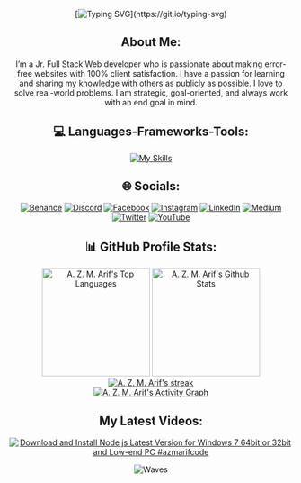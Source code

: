 <div align="center">

[![Typing SVG](https://readme-typing-svg.herokuapp.com?font=Righteous&size=30&duration=4000&pause=1000&center=true&vCenter=true&width=400&height=70&lines=Hi+there%2C+I'm+A.Z.M.+Arif.;A+JavaScript+enthusiast.)](https://git.io/typing-svg)

## About Me:

I’m a Jr. Full Stack Web developer who is passionate about making error-free websites with 100% client satisfaction. I have a passion for learning and sharing my knowledge with others as publicly as possible. I love to solve real-world problems. I am strategic, goal-oriented, and always work with an end goal in mind.


## 💻 Languages-Frameworks-Tools:

<p align="center">
  
[![My Skills](https://skillicons.dev/icons?i=js,ts,nodejs,expressjs,mongodb,mysql,php,py,wordpress,nextjs,nestjs,react,svelte,redux,graphql,prisma,postgres,jest,html,css,sass,tailwind,mui,bootstrap,windicss,threejs,git,github,netlify,vercel,firebase,heroku,aws,nginx,figma,linux,docker,postman,vite,bash&perline=10)](https://skillicons.dev)

</p>

## 🌐 Socials:

[![Behance](https://img.shields.io/badge/Behance-1769ff?logo=behance&logoColor=white)](https://behance.net/azmarifdev) [![Discord](https://img.shields.io/badge/Discord-%237289DA.svg?logo=discord&logoColor=white)](https://discord.gg/PM8SWkRBBn) [![Facebook](https://img.shields.io/badge/Facebook-%231877F2.svg?logo=Facebook&logoColor=white)](https://facebook.com/azmarifdev) [![Instagram](https://img.shields.io/badge/Instagram-%23E4405F.svg?logo=Instagram&logoColor=white)](https://instagram.com/azmarifdev) [![LinkedIn](https://img.shields.io/badge/LinkedIn-%230077B5.svg?logo=linkedin&logoColor=white)](https://linkedin.com/in/azmarifdev) [![Medium](https://img.shields.io/badge/Medium-12100E?logo=medium&logoColor=white)](https://medium.com/@azmarifdev) [![Twitter](https://img.shields.io/badge/Twitter-%231DA1F2.svg?logo=Twitter&logoColor=white)](https://twitter.com/azmarifdev) [![YouTube](https://img.shields.io/badge/YouTube-%23FF0000.svg?logo=YouTube&logoColor=white)](https://youtube.com/@azmarifdev)


## 📊 GitHub Profile Stats:

  <a href="https://github.com/azmarifdev/github-readme-stats"><img alt="A. Z. M. Arif's Top Languages" src="https://denvercoder1-github-readme-stats.vercel.app/api/top-langs/?username=azmarifdev&langs_count=8&layout=compact&theme=react&hide_border=true&bg_color=1F222E&title_color=F85D7F&icon_color=F8D866&hide=Jupyter%20Notebook,Roff" height="192px"/></a>
  <a href="https://github.com/azmarifdev/github-readme-stats"><img alt="A. Z. M. Arif's Github Stats" src="https://denvercoder1-github-readme-stats.vercel.app/api/?username=azmarifdev&show_icons=true&include_all_commits=true&count_private=true&theme=react&hide_border=true&bg_color=1F222E&title_color=F85D7F&icon_color=F8D866" height="192px"/>
  </a><a href="https://github.com/azmarifdev/github-readme-streak-stats">
      <img title="🔥 Get streak stats for your profile at git.io/streak-stats" alt="A. Z. M. Arif's streak" src="https://streak-stats.demolab.com/?user=azmarifdev&theme=monokai-metallian&hide_border=true"/>
    </a>
  <br/>
<a href="https://github.com/azmarifdev/github-readme-activity-graph"><img alt="A. Z. M. Arif's Activity Graph" src="https://github-readme-activity-graph.vercel.app/graph/?username=azmarifdev&bg_color=1F222E&color=F8D866&line=F85D7F&point=FFFFFF&hide_border=true" /></a>

## My Latest Videos:

<!-- BEGIN YOUTUBE-CARDS -->
[![Download and Install Node js Latest Version for Windows 7 64bit or 32bit and Low-end PC #azmarifcode](https://ytcards.demolab.com/?id=gSrnYSvOICY&title=Download+and+Install+Node+js+Latest+Version+for+Windows+7+64bit+or+32bit+and+Low-end+PC+%23azmarifcode&lang=en&timestamp=1659181123&background_color=%230d1117&title_color=%23ffffff&stats_color=%23dedede&max_title_lines=1&width=250&border_radius=5&duration=271 "Download and Install Node js Latest Version for Windows 7 64bit or 32bit and Low-end PC #azmarifcode")](https://www.youtube.com/watch?v=gSrnYSvOICY)
<!-- END YOUTUBE-CARDS -->

![Waves](https://raw.githubusercontent.com/shakilahmedatik/shakilahmedatik/36f6082eed9388f5965d96f2fbc917a2cb888c89/wave.svg)

</div>
